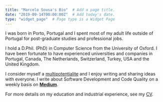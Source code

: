 ```yaml
---
title: "Marcelo Sousa's Bio"  # Add a page title.
date: "2019-09-14T00:00:00Z"  # Add today's date.
type: "widget_page"  # Page type is a Widget Page
---
```


I was born in Porto, Portugal and 
I spent most of my adult life outside of Portugal for post-graduate studies and professional jobs. 

I hold a D.Phil. (PhD) in Computer Science from the University of Oxford. 
I have been fortunate to have experienced universities and companies in Portugal, Canada, The Netherlands, Switzerland, Turkey, USA and the United Kingdom. 

I consider myself a [multipotentialite](https://en.wikipedia.org/wiki/Multipotentiality) and I enjoy writing and sharing ideas with everyone.
I write about Software Development and Code Quality on a weekly basis on **[Medium](https://medium.com/@marceloabsousa)**.

For more details on my education and industrial experience, see my [CV](/files/cv.pdf).

